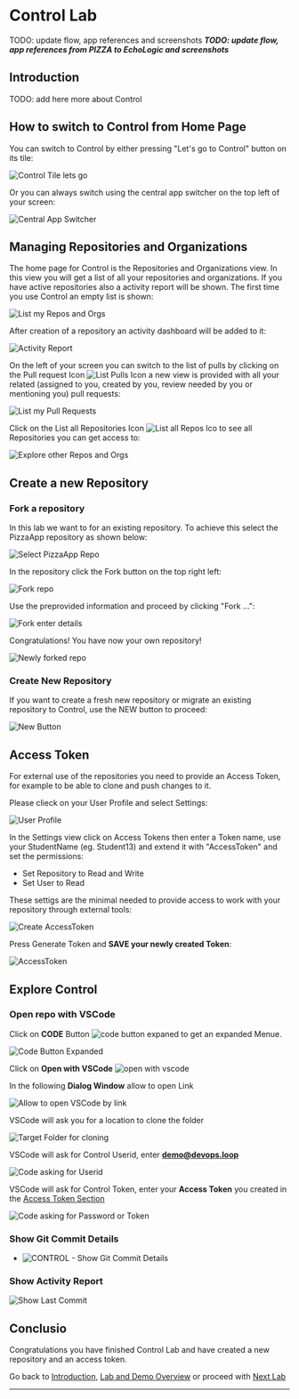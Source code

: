 # Control Lab

TODO: update flow, app references and screenshots
_**TODO: update flow, app references from PIZZA to EchoLogic and screenshots**_

## Introduction

TODO: add here more about Control

## How to switch to Control from Home Page

You can switch to Control by either pressing "Let's go to Control" button on its tile:

![Control Tile lets go][ControlTile]

Or you can always switch using the central app switcher on the top left of your screen:

![Central App Switcher][CentralAppSwitcher]

## Managing Repositories and Organizations

The home page for Control is the Repositories and Organizations view. In this view you will get a list of all your repositories and organizations. If you have active repositories also a activity report will be shown. The first time you use Control an empty list is shown:

![List my Repos and Orgs][ControlListOrgsRepos]

After creation of a repository an activity dashboard will be added to it:

![Activity Report][ControlActivityReport]

On the left of your screen you can switch to the list of pulls by clicking on the Pull request Icon ![List Pulls Icon][ControlListPullrequestsIcon] a new view is provided with all your related (assigned to you, created by you, review needed by you or mentioning you) pull requests:

![List my Pull Requests][ControlListPullRequests]

Click on the List all Repositories Icon ![List all Repos Ico][ControlAllRepoIcon] to see all Repositories you can get access to:

![Explore other Repos and Orgs][ControlExploreOtherOrgRepo]

## Create a new Repository

### Fork a repository

In this lab we want to for an existing repository. To achieve this select the PizzaApp repository as shown below:

![Select PizzaApp Repo][ControlSelectAPPRepo]

In the repository click the Fork button on the top right left:

![Fork repo][ControlForkRepo]

Use the preprovided information and proceed by clicking "Fork ...":

![Fork enter details][ControlForkDetails]

Congratulations! You have now your own repository!

![Newly forked repo][ControlForkedRepo]

### Create New Repository

If you want to create a fresh new repository or migrate an existing repository to Control, use the NEW button to proceed:

![New Button][ControlNewRepoButton]

## Access Token

For external use of the repositories you need to provide an Access Token, for example to be able to clone and push changes to it.

Please clieck on your User Profile and select Settings:

![User Profile][ControlUserProfile]

In the Settings view click on Access Tokens then enter a Token name, use your StudentName (eg. Student13) and extend it with "AccessToken" and set the permissions:

- Set Repository to Read and Write
- Set User to Read

These settigs are the minimal needed to provide access to work with your repository through external tools:

![Create AccessToken][ControlCreateAccesstoken]

Press Generate Token and **SAVE your newly created Token**:

![AccessToken][ControlAccessToken]

## Explore Control

### Open repo with VSCode

Click on **CODE** Button ![code button expaned][ButtonCode] to get an expanded Menue.

![Code Button Expanded][ButtonCodeExpanded]

Click on **Open with VSCode** ![open with vscode][OpenWithVSCode]

In the following **Dialog Window** allow to open Link

![Allow to open VSCode by link][AllowToOpenVSCode]

VSCode will ask you for a location to clone the folder

![Target Folder for cloning][SelectTargetFolderforCloning]

VSCode will ask for Control Userid, enter **demo@devops.loop**

![Code asking for Userid][CodeEnterUserID]

VSCode will ask for Control Token, enter your **Access Token** you created in the [Access Token Section](#access-token)

![Code asking for Password or Token][CodeEnterPAT]

### Show Git Commit Details

- ![CONTROL - Show Git Commit Details][ControlShowGitCommitDetails]

### Show Activity Report

![Show Last Commit][ControlShowLastCommit]

## Conclusio

Congratulations you have finished Control Lab and have created a new repository and an access token.

Go back to [Introduction][GoBackToParentIndex], [Lab and Demo Overview][GoBackToDemoOverview] or proceed with [Next Lab][NextLab]

---

[GoBackToDemoOverview]: ../index.md
[GoBackToParentIndex]: ../index.md#control
[NextLab]: ../index.md#code
[ControlTile]: ../introduction/media/Loop_switch_to_Control.png
[CentralAppSwitcher]: ../introduction/media/Loop_central_app_control.png
[ControlListOrgsRepos]: media/Control_List_Repo_and_Org.png
[ControlActivityReport]: media/Control_HomePage_ActivityReport.png
[ControlListPullRequests]: media/Control_List_Pulls.png
[ControlAllRepoIcon]: media/Control_SidebarRepos.png
[ControlExploreOtherOrgRepo]: media/Control_List_Explore_Repo_orgs_etc.png
[ControlSelectAPPRepo]: media/Control_SelectPizzaAppRepo.png
[ControlForkRepo]: media/Control_Fork.png
[ControlForkDetails]: media/Control_Fork_Detail.png
[ControlForkedRepo]: media/Control_NewForkedRepo.png
[ControlNewRepoButton]: media/Control_New_Button.png
[ControlUserProfile]: media/Control_UserProfile.png
[ControlCreateAccesstoken]: media/Control_Create_AccessToken.png
[ControlAccessToken]: media/Control_Accesstoken.png
[ControlShowGitCommitDetails]: media/CONTROL_ShowGitCommit.png
[ControlShowLastCommit]: media/CONTROL_ShowLastCommit.png
[ControlListPullrequestsIcon]: media/Control_SidebarPull.png
[ButtonCode]: media/Control_CodeButton.png
[ButtonCodeExpanded]: media/Control_CodeButtonExpanded.png
[OpenWithVSCode]: media/Control_Open_with_VSCode.png
[AllowToOpenVSCode]: media/Control_AllowOpenVSCode.png
[SelectTargetFolderforCloning]: ../code/media/Code_VSCode_clone_targetfolder.png
[CodeEnterUserID]: ../code/media/Code_VSCode_enterGitUser.png
[CodeEnterPAT]: ../code/media/Code_VSCode_Enter_PAT.png
